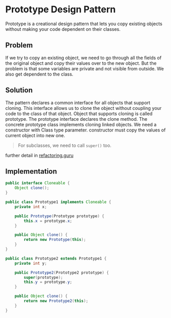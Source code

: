 # Prototype Design Pattern

Prototype is a creational design pattern that lets you copy existing objects without making your code dependent on their
classes.

## Problem

If we try to copy an existing object, we need to go through all the fields of the original object and copy their values
over to the new object. But the problem is that some variables are private and not visible from outside. We also get
dependent to the class.

## Solution

The pattern declares a common interface for all objects that support cloning. This interface allows us to clone the
object without coupling your code to the class of that object. Object that supports cloning is called prototype.
The prototype interface declares the clone method. The concrete prototype class implements cloning linked objects.
We need a constructor with Class type parameter. constructor must copy the values of current object into new one.

> For subclasses, we need to call `super()` too.

further detail in [refactoring.guru](https://refactoring.guru/design-patterns/prototype)

## Implementation

```java
public interface Cloneable {
    Object clone();
}
```

```java
public class Prototype1 implements Cloneable {
    private int x;

    public Prototype(Prototype prototype) {
        this.x = prototype.x;
    }

    public Object clone() {
        return new Prototype(this);
    }
}
```

```java
public class Prototype2 extends Prototype1 {
    private int y;

    public Prototype2(Prototype2 prototype) {
        super(prototype);
        this.y = prototype.y;
    }

    public Object clone() {
        return new Prototype2(this);
    }
}
```
